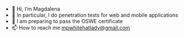 - 👋 Hi, I’m Magdalena
- 👀 In particular, I do penetration tests for web and mobile applications
- 🌱 I am preparing to pass the OSWE certificate 
- 📫 How to reach me mpwhitehatlady@gmail.com


